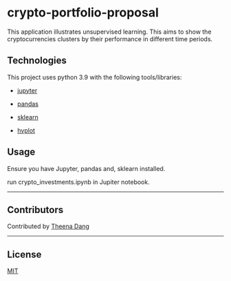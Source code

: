 # crypto-portfolio-proposal

This application illustrates unsupervised learning. This aims to show the cryptocurrencies clusters by their performance in different time periods.

## Technologies

This project uses python 3.9 with the following tools/libraries:

* [jupyter](https://jupyter.org/)

* [pandas](https://pandas.pydata.org/)

* [sklearn](https://scikit-learn.org/)

* [hvplot](https://hvplot.holoviz.org/)

## Usage

Ensure you have Jupyter, pandas and, sklearn installed.

run crypto_investments.ipynb in Jupiter notebook.

---

## Contributors

Contributed by [Theena Dang](maria.cristina.dang@gmail.com)

---

## License

[MIT](LICENSE)
